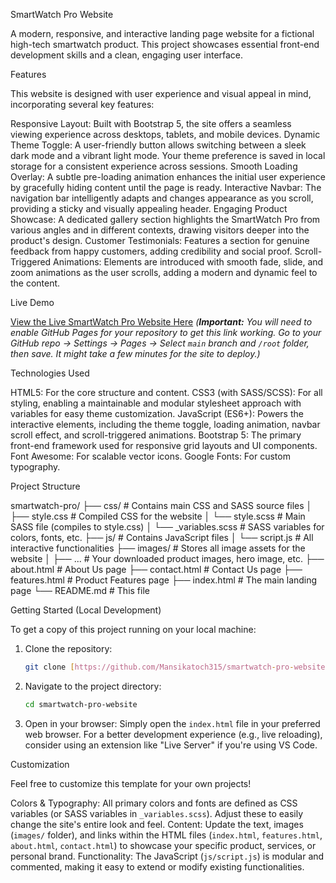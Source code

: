 SmartWatch Pro Website

A modern, responsive, and interactive landing page website for a fictional high-tech smartwatch product. This project showcases essential front-end development skills and a clean, engaging user interface.

Features

This website is designed with user experience and visual appeal in mind, incorporating several key features:

Responsive Layout: Built with Bootstrap 5, the site offers a seamless viewing experience across desktops, tablets, and mobile devices.
Dynamic Theme Toggle: A user-friendly button allows switching between a sleek dark mode and a vibrant light mode. Your theme preference is saved in local storage for a consistent experience across sessions.
Smooth Loading Overlay: A subtle pre-loading animation enhances the initial user experience by gracefully hiding content until the page is ready.
Interactive Navbar: The navigation bar intelligently adapts and changes appearance as you scroll, providing a sticky and visually appealing header.
Engaging Product Showcase: A dedicated gallery section highlights the SmartWatch Pro from various angles and in different contexts, drawing visitors deeper into the product's design.
Customer Testimonials: Features a section for genuine feedback from happy customers, adding credibility and social proof.
Scroll-Triggered Animations: Elements are introduced with smooth fade, slide, and zoom animations as the user scrolls, adding a modern and dynamic feel to the content.

Live Demo

[View the Live SmartWatch Pro Website Here](https://mansikatoch315.github.io/smartwatch-pro-website/)
*(**Important:** You will need to enable GitHub Pages for your repository to get this link working. Go to your GitHub repo -> Settings -> Pages -> Select `main` branch and `/root` folder, then save. It might take a few minutes for the site to deploy.)*

Technologies Used

HTML5: For the core structure and content.
CSS3 (with SASS/SCSS): For all styling, enabling a maintainable and modular stylesheet approach with variables for easy theme customization.
JavaScript (ES6+): Powers the interactive elements, including the theme toggle, loading animation, navbar scroll effect, and scroll-triggered animations.
Bootstrap 5: The primary front-end framework used for responsive grid layouts and UI components.
Font Awesome: For scalable vector icons.
Google Fonts: For custom typography.

Project Structure

smartwatch-pro/
├── css/                  # Contains main CSS and SASS source files
│   ├── style.css         # Compiled CSS for the website
│   └── style.scss        # Main SASS file (compiles to style.css)
│   └── _variables.scss   # SASS variables for colors, fonts, etc.
├── js/                   # Contains JavaScript files
│   └── script.js         # All interactive functionalities
├── images/               # Stores all image assets for the website
│   ├── ...               # Your downloaded product images, hero image, etc.
├── about.html            # About Us page
├── contact.html          # Contact Us page
├── features.html         # Product Features page
├── index.html            # The main landing page
└── README.md             # This file


Getting Started (Local Development)

To get a copy of this project running on your local machine:

1.  Clone the repository:
    ```bash
    git clone [https://github.com/Mansikatoch315/smartwatch-pro-website.git](https://github.com/Mansikatoch315/smartwatch-pro-website.git)
    ```
2.  Navigate to the project directory:
    ```bash
    cd smartwatch-pro-website
    ```
3.  Open in your browser:
    Simply open the `index.html` file in your preferred web browser. For a better development experience (e.g., live reloading), consider using an extension like "Live Server" if you're using VS Code.

Customization

Feel free to customize this template for your own projects!

Colors & Typography: All primary colors and fonts are defined as CSS variables (or SASS variables in `_variables.scss`). Adjust these to easily change the site's entire look and feel.
Content: Update the text, images (`images/` folder), and links within the HTML files (`index.html`, `features.html`, `about.html`, `contact.html`) to showcase your specific product, services, or personal brand.
Functionality: The JavaScript (`js/script.js`) is modular and commented, making it easy to extend or modify existing functionalities.




